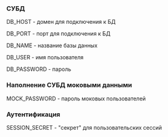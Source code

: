 ### СУБД

DB_HOST - домен для подключения к БД

DB_PORT - порт для подключения к БД

DB_NAME - название базы данных

DB_USER - имя пользователя

DB_PASSWORD - пароль

### Наполнение СУБД моковыми данными
MOCK_PASSWORD - пароль моковых пользователей

### Аутентификация
SESSION_SECRET - "секрет" для пользовательских сессий
